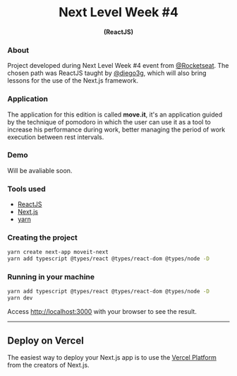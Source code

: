 <h1 align="center">Next Level Week #4</h1> <p align="center"><strong>(ReactJS)</strong></p>

### About
Project developed during Next Level Week #4 event from [@Rocketseat](https://github.com/rocketseat). The chosen path was ReactJS taught by [@diego3g](https://github.com/diego3g), which will also bring lessons for the use of the Next.js framework.

### Application
  The application for this edition is called **move.it**, it's an application guided by the technique of pomodoro in which the user can use it as a tool to increase his performance during work, better managing the period of work execution between rest intervals.

### Demo
  Will be avaliable soon.
  
### Tools used
* [ReactJS](https://reactjs.org/docs)
* [Next.js](https://nextjs.org/docs)
* [yarn](https://yarnpkg.com/)

### Creating the project
```bash
yarn create next-app moveit-next
yarn add typescript @types/react @types/react-dom @types/node -D
```
### Running in your machine
```bash
yarn add typescript @types/react @types/react-dom @types/node -D
yarn dev
```
Access [http://localhost:3000](http://localhost:3000) with your browser to see the result.

---

## Deploy on Vercel
The easiest way to deploy your Next.js app is to use the [Vercel Platform](https://vercel.com/new?utm_medium=default-template&filter=next.js&utm_source=create-next-app&utm_campaign=create-next-app-readme) from the creators of Next.js.
